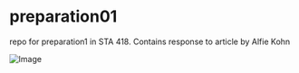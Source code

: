 # preparation01
repo for preparation1 in STA 418.
Contains response to article by Alfie Kohn

![Image](https://i.imgur.com/YdXDwJI.gifv)
